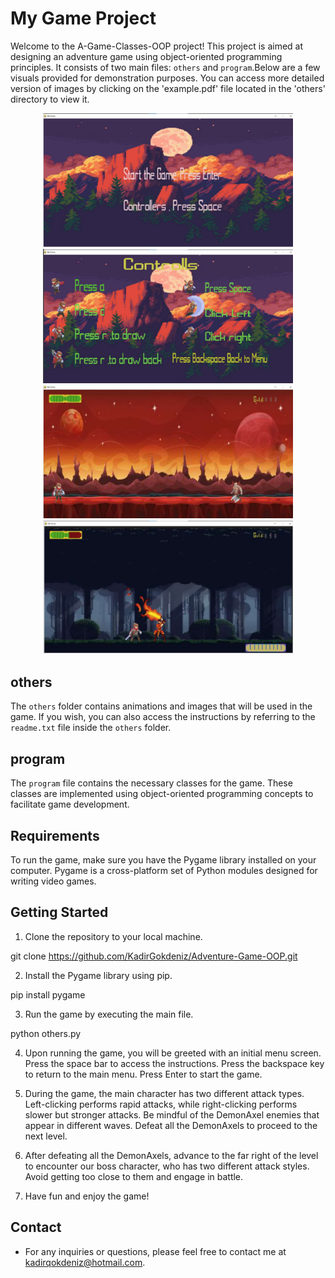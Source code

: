# My Game Project

Welcome to the A-Game-Classes-OOP project! This project is aimed at designing an adventure game using object-oriented programming principles. It consists of two main files: `others` and `program`.Below are a few visuals provided for demonstration purposes. You can access more detailed version of images by clicking on the 'example.pdf' file located in the 'others' directory to view it.

<p align="center">
  <img src="game1.png" alt="Game Interface" width="400"/>
  <img src="game.png" alt="Level 1" width="400"/>
  <br>
  <img src="level1.png" alt="Level 1" width="400"/>
  <img src="level2.png" alt="Level 2" width="400"/>
</p>

## others

The `others` folder contains animations and images that will be used in the game. If you wish, you can also access the instructions by referring to the `readme.txt` file inside the `others` folder.

## program

The `program` file contains the necessary classes for the game. These classes are implemented using object-oriented programming concepts to facilitate game development.

## Requirements

To run the game, make sure you have the Pygame library installed on your computer. Pygame is a cross-platform set of Python modules designed for writing video games.

## Getting Started

1. Clone the repository to your local machine.

git clone https://github.com/KadirGokdeniz/Adventure-Game-OOP.git

2. Install the Pygame library using pip.

pip install pygame

3. Run the game by executing the main file.

python others.py


4. Upon running the game, you will be greeted with an initial menu screen. Press the space bar to access the instructions. Press the backspace key to return to the main menu. Press Enter to start the game.

5. During the game, the main character has two different attack types. Left-clicking performs rapid attacks, while right-clicking performs slower but stronger attacks. Be mindful of the DemonAxel enemies that appear in different waves. Defeat all the DemonAxels to proceed to the next level.

6. After defeating all the DemonAxels, advance to the far right of the level to encounter our boss character, who has two different attack styles. Avoid getting too close to them and engage in battle. 

7. Have fun and enjoy the game!

## Contact
- For any inquiries or questions, please feel free to contact me at kadirqokdeniz@hotmail.com.

